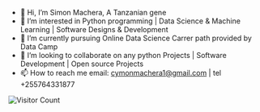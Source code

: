 - 👋 Hi, I’m Simon Machera, A Tanzanian gene
- 👀 I’m interested in Python programming | Data Science & Machine Learning | Software Designs & Development
- 🌱 I’m currently pursuing Online Data Science Carrer path provided by Data Camp
- 💞️ I’m looking to collaborate on any python Projects | Software Development | Open source Projects
- 📫 How to reach me email: cymonmachera1@gmail.com  | tel +255764331877

<!---
CymonMachera/CymonMachera is a ✨ special ✨ repository because its `README.md` (this file) appears on your GitHub profile.
You can click the Preview link to take a look at your changes.
--->
![Visitor Count](https://profile-counter.glitch.me/{username}/count.svg)

